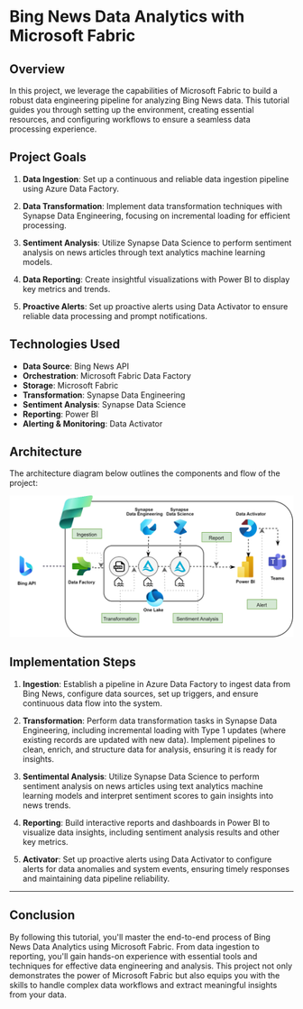 # Bing News Data Analytics with Microsoft Fabric

## Overview

In this project, we leverage the capabilities of Microsoft Fabric to build a robust data engineering pipeline for analyzing Bing News data. This tutorial guides you through setting up the environment, creating essential resources, and configuring workflows to ensure a seamless data processing experience.

## Project Goals

1. **Data Ingestion**: Set up a continuous and reliable data ingestion pipeline using Azure Data Factory.

2. **Data Transformation**: Implement data transformation techniques with Synapse Data Engineering, focusing on incremental loading for efficient processing.

3. **Sentiment Analysis**: Utilize Synapse Data Science to perform sentiment analysis on news articles through text analytics machine learning models.

4. **Data Reporting**: Create insightful visualizations with Power BI to display key metrics and trends.

5. **Proactive Alerts**: Set up proactive alerts using Data Activator to ensure reliable data processing and prompt notifications.

## Technologies Used

- **Data Source**: Bing News API
- **Orchestration**: Microsoft Fabric Data Factory
- **Storage**: Microsoft Fabric
- **Transformation**: Synapse Data Engineering
- **Sentiment Analysis**: Synapse Data Science
- **Reporting**: Power BI
- **Alerting & Monitoring**: Data Activator

## Architecture

The architecture diagram below outlines the components and flow of the project:

<img src="assets/architecture_diagram.svg" alt="Architecture Diagram" width="800"/>

## Implementation Steps

1. **Ingestion**: Establish a pipeline in Azure Data Factory to ingest data from Bing News, configure data sources, set up triggers, and ensure continuous data flow into the system.

2. **Transformation**: Perform data transformation tasks in Synapse Data Engineering, including incremental loading with Type 1 updates (where existing records are updated with new data). Implement pipelines to clean, enrich, and structure data for analysis, ensuring it is ready for insights.

3. **Sentimental Analysis**: Utilize Synapse Data Science to perform sentiment analysis on news articles using text analytics machine learning models and interpret sentiment scores to gain insights into news trends.

4. **Reporting**: Build interactive reports and dashboards in Power BI to visualize data insights, including sentiment analysis results and other key metrics.

5. **Activator**: Set up proactive alerts using Data Activator to configure alerts for data anomalies and system events, ensuring timely responses and maintaining data pipeline reliability.

---

## Conclusion

By following this tutorial, you'll master the end-to-end process of Bing News Data Analytics using Microsoft Fabric. From data ingestion to reporting, you'll gain hands-on experience with essential tools and techniques for effective data engineering and analysis. This project not only demonstrates the power of Microsoft Fabric but also equips you with the skills to handle complex data workflows and extract meaningful insights from your data.
